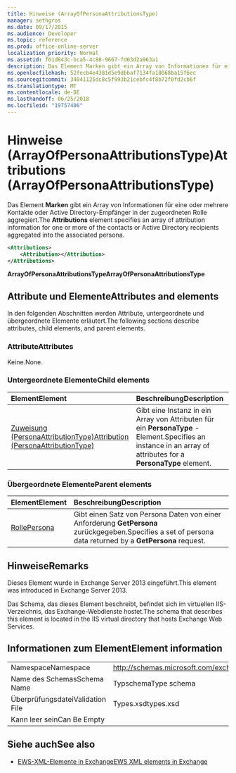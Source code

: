 ```yaml
---
title: Hinweise (ArrayOfPersonaAttributionsType)
manager: sethgros
ms.date: 09/17/2015
ms.audience: Developer
ms.topic: reference
ms.prod: office-online-server
localization_priority: Normal
ms.assetid: f61d843c-bca5-4c88-9667-fd03d2a963a1
description: Das Element Marken gibt ein Array von Informationen für eine oder mehrere Kontakte oder Active Directory-Empfänger in der zugeordneten Rolle aggregiert.
ms.openlocfilehash: 52fecb4e4381d5e9dbbaf7134fa18068ba15f6ec
ms.sourcegitcommit: 34041125dc8c5f993b21cebfc4f8b72f0fd2cb6f
ms.translationtype: MT
ms.contentlocale: de-DE
ms.lasthandoff: 06/25/2018
ms.locfileid: "19757406"
---
```

# <a name="attributions-arrayofpersonaattributionstype"></a><span data-ttu-id="452cb-103">Hinweise (ArrayOfPersonaAttributionsType)</span><span class="sxs-lookup"><span data-stu-id="452cb-103">Attributions (ArrayOfPersonaAttributionsType)</span></span>

<span data-ttu-id="452cb-104">Das Element **Marken** gibt ein Array von Informationen für eine oder mehrere Kontakte oder Active Directory-Empfänger in der zugeordneten Rolle aggregiert.</span><span class="sxs-lookup"><span data-stu-id="452cb-104">The **Attributions** element specifies an array of attribution information for one or more of the contacts or Active Directory recipients aggregated into the associated persona.</span></span> 
  
```XML
<Attributions>
    <Attribution></Attribution>
</Attributions>
```

 <span data-ttu-id="452cb-105">**ArrayOfPersonaAttributionsType**</span><span class="sxs-lookup"><span data-stu-id="452cb-105">**ArrayOfPersonaAttributionsType**</span></span>
## <a name="attributes-and-elements"></a><span data-ttu-id="452cb-106">Attribute und Elemente</span><span class="sxs-lookup"><span data-stu-id="452cb-106">Attributes and elements</span></span>

<span data-ttu-id="452cb-107">In den folgenden Abschnitten werden Attribute, untergeordnete und übergeordnete Elemente erläutert.</span><span class="sxs-lookup"><span data-stu-id="452cb-107">The following sections describe attributes, child elements, and parent elements.</span></span>
  
### <a name="attributes"></a><span data-ttu-id="452cb-108">Attribute</span><span class="sxs-lookup"><span data-stu-id="452cb-108">Attributes</span></span>

<span data-ttu-id="452cb-109">Keine.</span><span class="sxs-lookup"><span data-stu-id="452cb-109">None.</span></span>
  
### <a name="child-elements"></a><span data-ttu-id="452cb-110">Untergeordnete Elemente</span><span class="sxs-lookup"><span data-stu-id="452cb-110">Child elements</span></span>

|<span data-ttu-id="452cb-111">**Element**</span><span class="sxs-lookup"><span data-stu-id="452cb-111">**Element**</span></span>|<span data-ttu-id="452cb-112">**Beschreibung**</span><span class="sxs-lookup"><span data-stu-id="452cb-112">**Description**</span></span>|
|:-----|:-----|
|[<span data-ttu-id="452cb-113">Zuweisung (PersonaAttributionType)</span><span class="sxs-lookup"><span data-stu-id="452cb-113">Attribution (PersonaAttributionType)</span></span>](attribution-personaattributiontype.md) <br/> |<span data-ttu-id="452cb-114">Gibt eine Instanz in ein Array von Attributen für ein **PersonaType** -Element.</span><span class="sxs-lookup"><span data-stu-id="452cb-114">Specifies an instance in an array of attributes for a **PersonaType** element.</span></span>  <br/> |
   
### <a name="parent-elements"></a><span data-ttu-id="452cb-115">Übergeordnete Elemente</span><span class="sxs-lookup"><span data-stu-id="452cb-115">Parent elements</span></span>

|<span data-ttu-id="452cb-116">**Element**</span><span class="sxs-lookup"><span data-stu-id="452cb-116">**Element**</span></span>|<span data-ttu-id="452cb-117">**Beschreibung**</span><span class="sxs-lookup"><span data-stu-id="452cb-117">**Description**</span></span>|
|:-----|:-----|
|[<span data-ttu-id="452cb-118">Rolle</span><span class="sxs-lookup"><span data-stu-id="452cb-118">Persona</span></span>](persona.md) <br/> |<span data-ttu-id="452cb-119">Gibt einen Satz von Persona Daten von einer Anforderung **GetPersona** zurückgegeben.</span><span class="sxs-lookup"><span data-stu-id="452cb-119">Specifies a set of persona data returned by a **GetPersona** request.</span></span>  <br/> |
   
## <a name="remarks"></a><span data-ttu-id="452cb-120">Hinweise</span><span class="sxs-lookup"><span data-stu-id="452cb-120">Remarks</span></span>

<span data-ttu-id="452cb-121">Dieses Element wurde in Exchange Server 2013 eingeführt.</span><span class="sxs-lookup"><span data-stu-id="452cb-121">This element was introduced in Exchange Server 2013.</span></span>
  
<span data-ttu-id="452cb-122">Das Schema, das dieses Element beschreibt, befindet sich im virtuellen IIS-Verzeichnis, das Exchange-Webdienste hostet.</span><span class="sxs-lookup"><span data-stu-id="452cb-122">The schema that describes this element is located in the IIS virtual directory that hosts Exchange Web Services.</span></span>
  
## <a name="element-information"></a><span data-ttu-id="452cb-123">Informationen zum Element</span><span class="sxs-lookup"><span data-stu-id="452cb-123">Element information</span></span>

|||
|:-----|:-----|
|<span data-ttu-id="452cb-124">Namespace</span><span class="sxs-lookup"><span data-stu-id="452cb-124">Namespace</span></span>  <br/> |http://schemas.microsoft.com/exchange/services/2006/types  <br/> |
|<span data-ttu-id="452cb-125">Name des Schemas</span><span class="sxs-lookup"><span data-stu-id="452cb-125">Schema Name</span></span>  <br/> |<span data-ttu-id="452cb-126">Typschema</span><span class="sxs-lookup"><span data-stu-id="452cb-126">Type schema</span></span>  <br/> |
|<span data-ttu-id="452cb-127">Überprüfungsdatei</span><span class="sxs-lookup"><span data-stu-id="452cb-127">Validation File</span></span>  <br/> |<span data-ttu-id="452cb-128">Types.xsd</span><span class="sxs-lookup"><span data-stu-id="452cb-128">types.xsd</span></span>  <br/> |
|<span data-ttu-id="452cb-129">Kann leer sein</span><span class="sxs-lookup"><span data-stu-id="452cb-129">Can Be Empty</span></span>  <br/> ||
   
## <a name="see-also"></a><span data-ttu-id="452cb-130">Siehe auch</span><span class="sxs-lookup"><span data-stu-id="452cb-130">See also</span></span>

- [<span data-ttu-id="452cb-131">EWS-XML-Elemente in Exchange</span><span class="sxs-lookup"><span data-stu-id="452cb-131">EWS XML elements in Exchange</span></span>](ews-xml-elements-in-exchange.md)

